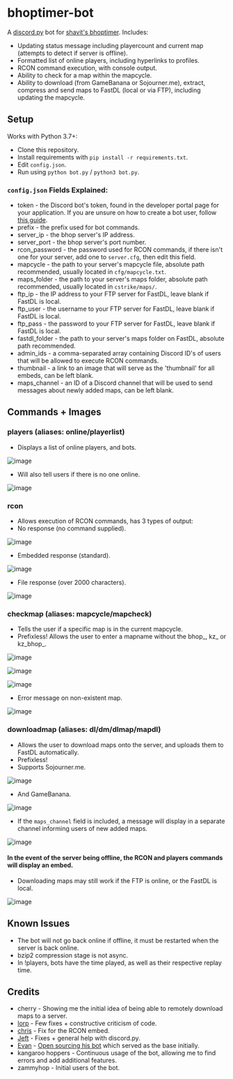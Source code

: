 # bhoptimer-bot

A [discord.py](https://github.com/Rapptz/discord.py) bot for [shavit's bhoptimer](https://github.com/shavitush/bhoptimer/).
Includes:

 - Updating status message including playercount and current map (attempts to detect if server is offline).
 - Formatted list of online players, including hyperlinks to profiles.
 - RCON command execution, with console output.
 - Ability to check for a map within the mapcycle.
 - Ability to download (from GameBanana or Sojourner.me), extract, compress and send maps to FastDL (local or via FTP), including updating the mapcycle.

## Setup

Works with Python 3.7+:
 - Clone this repository.
 - Install requirements with `pip install -r requirements.txt`.
 - Edit `config.json`.
 - Run using `python bot.py` / `python3 bot.py`.

### `config.json` Fields Explained:
 - token - the Discord bot's token, found in the developer portal page for your application. If you are unsure on how to create a bot user, follow [this guide](https://discordpy.readthedocs.io/en/stable/discord.html).
 - prefix - the prefix used for bot commands.
 - server_ip - the bhop server's IP address.
 - server_port - the bhop server's port number.
 - rcon_password - the password used for RCON commands, if there isn't one for your server, add one to `server.cfg`, then edit this field.
 - mapcycle - the path to your server's mapcycle file, absolute path recommended, usually located in `cfg/mapcycle.txt`.
 - maps_folder - the path to your server's maps folder, absolute path recommended, usually located in `cstrike/maps/`.
 - ftp_ip - the IP address to your FTP server for FastDL, leave blank if FastDL is local.
 - ftp_user - the username to your FTP server for FastDL, leave blank if FastDL is local.
 - ftp_pass - the password to your FTP server for FastDL, leave blank if FastDL is local.
 - fastdl_folder - the path to your server's maps folder on FastDL, absolute path recommended.
 - admin_ids - a comma-separated array containing Discord ID's of users that will be allowed to execute RCON commands.
 - thumbnail - a link to an image that will serve as the 'thumbnail' for all embeds, can be left blank.
 - maps_channel - an ID of a Discord channel that will be used to send messages about newly added maps, can be left blank.

## Commands + Images

### players (aliases: online/playerlist)
 - Displays a list of online players, and bots.

 ![image](https://user-images.githubusercontent.com/53440695/147364515-3a04e7a1-2765-401a-8548-560b9a82603d.png)

 - Will also tell users if there is no one online.
 
 ![image](https://user-images.githubusercontent.com/53440695/147364398-62084280-877c-4e67-87f4-eb376d6ebf82.png)
 
### rcon
 - Allows execution of RCON commands, has 3 types of output:
 - No response (no command supplied).
 
 ![image](https://user-images.githubusercontent.com/53440695/147364809-05d582b4-09ed-4300-b192-77fc8b65b1b9.png)
 
 - Embedded response (standard).

 ![image](https://user-images.githubusercontent.com/53440695/147364834-9cbfc2e1-e22f-4222-847c-a50483927fe8.png)
 
 - File response (over 2000 characters).
 
 ![image](https://user-images.githubusercontent.com/53440695/147364998-96069614-bbf9-494e-8937-58959deb572a.png)

### checkmap (aliases: mapcycle/mapcheck)
 - Tells the user if a specific map is in the current mapcycle.
 - Prefixless! Allows the user to enter a mapname without the bhop_, kz_ or kz_bhop_.

 ![image](https://user-images.githubusercontent.com/53440695/147365118-1251302e-2233-4acd-9a0f-d447ef7c82a5.png)

 ![image](https://user-images.githubusercontent.com/53440695/147365126-bed3523a-ec7a-4482-abaa-8aa3a8d4a2ac.png)

 ![image](https://user-images.githubusercontent.com/53440695/147365140-13e25d13-f7cb-4862-a563-44342899d464.png)
 
 - Error message on non-existent map.
 
 ![image](https://user-images.githubusercontent.com/53440695/147365166-9e1e2839-d011-4461-99f8-314434e9e863.png)
 
### downloadmap (aliases: dl/dm/dlmap/mapdl)
 - Allows the user to download maps onto the server, and uploads them to FastDL automatically.
 - Prefixless!
 - Supports Sojourner.me.
 
 ![image](https://user-images.githubusercontent.com/53440695/147365236-b2448165-0aaa-4caf-a2f1-625cec13608d.png)

 - And GameBanana.
 
 ![image](https://user-images.githubusercontent.com/53440695/147365430-b90cba0f-c60b-48db-b205-3dce802ad67e.png)
 
 - If the `maps_channel` field is included, a message will display in a separate channel informing users of new added maps.
 
 ![image](https://user-images.githubusercontent.com/53440695/147365486-86749cc5-4f5a-4051-bb97-3f0948c9e741.png)

#### In the event of the server being offline, the RCON and players commands will display an embed.
 - Downloading maps may still work if the FTP is online, or the FastDL is local.
 
 ![image](https://user-images.githubusercontent.com/53440695/147365531-829a134e-941b-4370-bbf2-f8708dbb92ab.png)

## Known Issues
 - The bot will not go back online if offline, it must be restarted when the server is back online.
 - bzip2 compression stage is not async.
 - In !players, bots have the time played, as well as their respective replay time.

## Credits
 - cherry - Showing me the initial idea of being able to remotely download maps to a server.
 - [lorp](https://github.com/ouwou) - Few fixes + constructive criticism of code.
 - [chris](https://github.com/5xp) - Fix for the RCON embed.
 - [Jeft](https://github.com/Jeftaei) - Fixes + general help with discord.py.
 - [Evan](https://github.com/EvanIMK) - [Open sourcing his bot](https://github.com/EvanIMK/BhopTimer-Discord-Bot) which served as the base initially.
 - kangaroo hoppers - Continuous usage of the bot, allowing me to find errors and add additional features.
 - zammyhop - Initial users of the bot.
